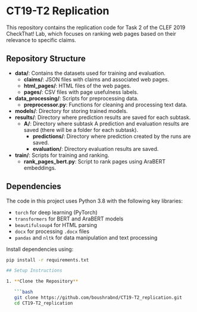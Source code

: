 # CT19-T2 Replication

This repository contains the replication code for Task 2 of the CLEF 2019 CheckThat! Lab, which focuses on ranking web pages based on their relevance to specific claims.

## Repository Structure

- **data/**: Contains the datasets used for training and evaluation.
  - **claims/**: JSON files with claims and associated web pages.
  - **html_pages/**: HTML files of the web pages.
  - **pages/**: CSV files with page usefulness labels.
- **data_processing/**: Scripts for preprocessing data.
  - **preprocessor.py**: Functions for cleaning and processing text data.
- **models/**: Directory for storing trained models.
- **results/**: Directory where prediction results are saved for each subtask.
  - **A/**: Directory where subtask A prediction and evaluation results are saved (there will be a folder for each subtask).
    - **predictions/**: Directory where prediction created by the runs are saved.
    - **evaluation/**: Directory evaluation results are saved.
- **train/**: Scripts for training and ranking.
  - **rank_pages_bert.py**: Script to rank pages using AraBERT embeddings.

## Dependencies

The code in this project uses Python 3.8 with the following key libraries:
- `torch` for deep learning (PyTorch)
- `transformers` for BERT and AraBERT models
- `beautifulsoup4` for HTML parsing
- `docx` for processing `.docx` files
- `pandas` and `nltk` for data manipulation and text processing

Install dependencies using:
```bash
pip install -r requirements.txt

## Setup Instructions

1. **Clone the Repository**

   ```bash
   git clone https://github.com/boushrabnd/CT19-T2_replication.git
   cd CT19-T2_replication
